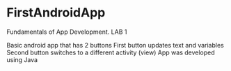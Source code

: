 # FirstAndroidApp
Fundamentals of App Development. LAB 1

Basic android app that has 2 buttons
First button updates text and variables
Second button switches to a different activity (view)
App was developed using Java
